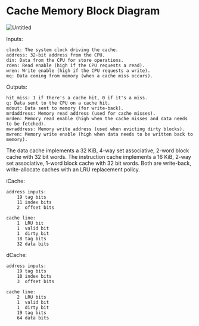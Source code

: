 # Cache Memory Block Diagram
![Untitled](https://github.com/user-attachments/assets/57964d2a-756f-447b-ab75-8f3354dd0b87)

Inputs:

	clock: The system clock driving the cache.
	address: 32-bit address from the CPU.
	din: Data from the CPU for store operations.
	rden: Read enable (high if the CPU requests a read).
	wren: Write enable (high if the CPU requests a write).
	mq: Data coming from memory (when a cache miss occurs).

Outputs:

	hit_miss: 1 if there's a cache hit, 0 if it's a miss.
	q: Data sent to the CPU on a cache hit.
	mdout: Data sent to memory (for write-back).
	mrdaddress: Memory read address (used for cache misses).
	mrden: Memory read enable (high when the cache misses and data needs to be fetched).
	mwraddress: Memory write address (used when evicting dirty blocks).
	mwren: Memory write enable (high when data needs to be written back to memory).


The data cache implements a 32 KiB, 4-way set associative, 2-word block cache with 32 bit words. 
The instruction cache implements a 16 KiB, 2-way set associative, 1-word block cache with 32 bit words. 
Both are write-back, write-allocate caches with an LRU replacement policy.


iCache:

	address inputs:
		19 tag bits
		11 index bits
		2  offset bits

	cache line:
		1  LRU bit
		1  valid bit
		1  dirty bit
		18 tag bits
		32 data bits
		
dCache:

	address inputs:
		19 tag bits
		10 index bits
		3  offset bits

	cache line:
		2  LRU bits
		1  valid bit
		1  dirty bit
		19 tag bits
		64 data bits
